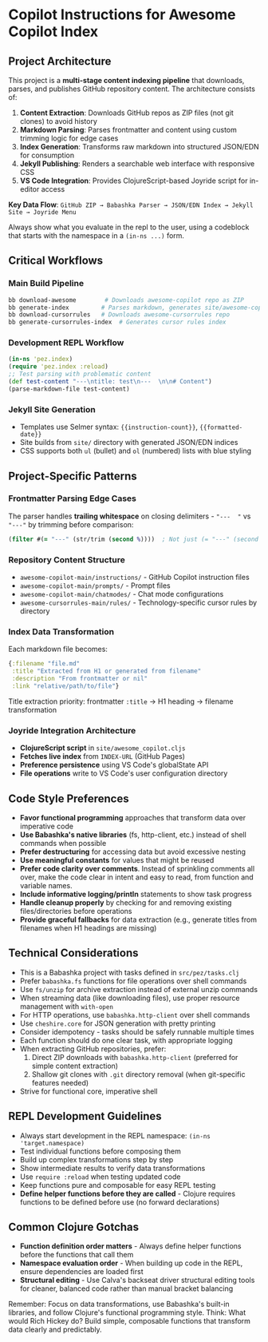 # Copilot Instructions for Awesome Copilot Index

## Project Architecture

This project is a **multi-stage content indexing pipeline** that downloads, parses, and publishes GitHub repository content. The architecture consists of:

1. **Content Extraction**: Downloads GitHub repos as ZIP files (not git clones) to avoid history
2. **Markdown Parsing**: Parses frontmatter and content using custom trimming logic for edge cases
3. **Index Generation**: Transforms raw markdown into structured JSON/EDN for consumption
4. **Jekyll Publishing**: Renders a searchable web interface with responsive CSS
5. **VS Code Integration**: Provides ClojureScript-based Joyride script for in-editor access

**Key Data Flow**: `GitHub ZIP → Babashka Parser → JSON/EDN Index → Jekyll Site → Joyride Menu`

Always show what you evaluate in the repl to the user, using a codeblock that starts with the namespace in a `(in-ns ...)` form.

## Critical Workflows

### Main Build Pipeline
```bash
bb download-awesome        # Downloads awesome-copilot repo as ZIP
bb generate-index         # Parses markdown, generates site/awesome-copilot.{json,edn}
bb download-cursorrules   # Downloads awesome-cursorrules repo
bb generate-cursorrules-index  # Generates cursor rules index
```

### Development REPL Workflow
```clojure
(in-ns 'pez.index)
(require 'pez.index :reload)
;; Test parsing with problematic content
(def test-content "---\ntitle: test\n---  \n\n# Content")
(parse-markdown-file test-content)
```

### Jekyll Site Generation
- Templates use Selmer syntax: `{{instruction-count}}`, `{{formatted-date}}`
- Site builds from `site/` directory with generated JSON/EDN indices
- CSS supports both `ul` (bullet) and `ol` (numbered) lists with blue styling

## Project-Specific Patterns

### Frontmatter Parsing Edge Cases
The parser handles **trailing whitespace** on closing delimiters - `"---  "` vs `"---"` by trimming before comparison:
```clojure
(filter #(= "---" (str/trim (second %))))  ; Not just (= "---" (second %))
```

### Repository Content Structure
- `awesome-copilot-main/instructions/` - GitHub Copilot instruction files
- `awesome-copilot-main/prompts/` - Prompt files
- `awesome-copilot-main/chatmodes/` - Chat mode configurations
- `awesome-cursorrules-main/rules/` - Technology-specific cursor rules by directory

### Index Data Transformation
Each markdown file becomes:
```clojure
{:filename "file.md"
 :title "Extracted from H1 or generated from filename"
 :description "From frontmatter or nil"
 :link "relative/path/to/file"}
```

Title extraction priority: frontmatter `:title` → H1 heading → filename transformation

### Joyride Integration Architecture
- **ClojureScript script** in `site/awesome_copilot.cljs`
- **Fetches live index** from `INDEX-URL` (GitHub Pages)
- **Preference persistence** using VS Code's globalState API
- **File operations** write to VS Code's user configuration directory

## Code Style Preferences

- **Favor functional programming** approaches that transform data over imperative code
- **Use Babashka's native libraries** (fs, http-client, etc.) instead of shell commands when possible
- **Prefer destructuring** for accessing data but avoid excessive nesting
- **Use meaningful constants** for values that might be reused
- **Prefer code clarity over comments**. Instead of sprinkling comments all over, make the code clear in intent and easy to read, from function and variable names.
- **Include informative logging/println** statements to show task progress
- **Handle cleanup properly** by checking for and removing existing files/directories before operations
- **Provide graceful fallbacks** for data extraction (e.g., generate titles from filenames when H1 headings are missing)

## Technical Considerations

- This is a Babashka project with tasks defined in `src/pez/tasks.clj`
- Prefer `babashka.fs` functions for file operations over shell commands
- Use `fs/unzip` for archive extraction instead of external unzip commands
- When streaming data (like downloading files), use proper resource management with `with-open`
- For HTTP operations, use `babashka.http-client` over shell commands
- Use `cheshire.core` for JSON generation with pretty printing
- Consider idempotency - tasks should be safely runnable multiple times
- Each function should do one clear task, with appropriate logging
- When extracting GitHub repositories, prefer:
  1. Direct ZIP downloads with `babashka.http-client` (preferred for simple content extraction)
  2. Shallow git clones with `.git` directory removal (when git-specific features needed)
- Strive for functional core, imperative shell

## REPL Development Guidelines

- Always start development in the REPL namespace: `(in-ns 'target.namespace)`
- Test individual functions before composing them
- Build up complex transformations step by step
- Show intermediate results to verify data transformations
- Use `require :reload` when testing updated code
- Keep functions pure and composable for easy REPL testing
- **Define helper functions before they are called** - Clojure requires functions to be defined before use (no forward declarations)

## Common Clojure Gotchas

- **Function definition order matters** - Always define helper functions before the functions that call them
- **Namespace evaluation order** - When building up code in the REPL, ensure dependencies are loaded first
- **Structural editing** - Use Calva's backseat driver structural editing tools for cleaner, balanced code rather than manual bracket balancing

Remember: Focus on data transformations, use Babashka's built-in libraries, and follow Clojure's functional programming style. Think: What would Rich Hickey do? Build simple, composable functions that transform data clearly and predictably.
